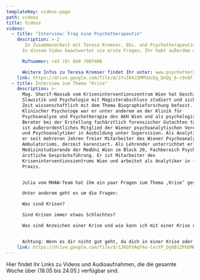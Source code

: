 ```yaml
---
templateKey: videos-page
path: videos
title: Videos
videos:
  - title: "Interview: Frag eine Psychotherapeutin"
    description: >-2
       In Zusammenarbeit mit Teresa Kremser, BSc. und Psychotherapeutin in Ausbildung unter Supervision ermöglichen wir es Euch, Fragen zu klären, die ihr zum Thema Psychotherapie habt.
      In diesem Video beantwortet sie erste Fragen, Ihr habt außerdem die Möglichkeit sie bei weiteren Fragen oder bei psychotherapeutischer Beratung TELEFONISCH zu erreichen.

      Rufnummer: +43 (0) 660 7907400

      Weitere Infos zu Teresa Kremser findet Ihr unter: www.psychotherapie-kremser.at
    link: https://drive.google.com/file/d/1YsI64JZMPhUcEg_DnQy_6-c9v8F_GGgJ/view?usp=sharing
  - title: Interview zum Thema "Krise"
    description: >-
      Mag. Sharif-Nassab vom Kriseninterventionszentrum Wien hat Geschichte,
      Slawistik und Psychologie mit Magisterabschluss studiert und sich lange
      Zeit wissenschaftlich mit dem Thema Biographieforschung befasst. Als
      Klinischer Psychologe war er unter anderem an der Klinik für
      Psychoanalyse und Psychotherapie des AKH Wien und als psychologischer
      Berater bei der Erstellung fachärztlich forensischer Gutachten tätig. Er
      ist außerordentliches Mitglied der Wiener psychoanalytischen Vereinigung
      und Psychoanalytiker in Ausbildung unter Supervision. Als Analytiker ist
      er seit mehreren Jahren freier Mitarbeiter des Wiener Psychoanalytischen
      Ambulatoriums, derzeit karenziert. Als Lehrender unterrichtet er
      Medizinstudierende der MedUni Wien im Block 20, Fachbereich Psychiatrie
      ärztliche Gesprächsführung. Er ist Mitarbeiter des
      Kriseninterventionszentrums Wien und arbeitet als Analytiker in freier
      Praxis.


      Julia vom MHAW-Team hat ihm ein paar Fragen zum Thema ‚Krise’ gestellt. 

      Unter anderem geht es um die Fragen:

      Was sind Krisen?

      Sind Krisen immer etwas Schlechtes?

      Was sind Anzeichen einer Krise und wie kann ich mit einer Krise umgehen?


      Achtung: Wenn es dir nicht gut geht, du dich in einer Krise oder belastenden Situation befindest, dann gibt es immer Anlaufstellen, an die du dich wenden kannst. Eine davon ist das Kriseninterventionszentrum in Wien. Ähnliche Institutionen gibt es auch in anderen Städten! Auf unserer Website („Unterstützung finden”) findest du außerdem weitere hilfreiche Anlaufstellen, die dich unterstützen.” Passt auf euch auf und alles Liebe!
    link: https://drive.google.com/file/d/1J6QfVAqf4o-lncYP_Dy6B1ZPhDMKWDD8/view?usp=sharing
---
```

Hier findet ihr Links zu Videos und Audioaufnahmen, die die gesamte Woche über (18.05 bis 24.05.) verfügbar sind.